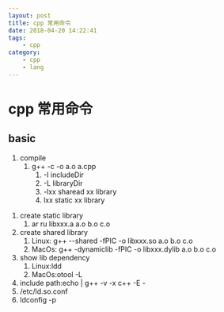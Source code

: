 ```yaml
---
layout: post
title: cpp 常用命令
date: 2018-04-20 14:22:41
tags:
    - cpp
category:
    - cpp
    - lang
---
```


# cpp 常用命令
## basic
1. compile
    1. g++ -c -o a.o a.cpp
        1. -I includeDir
        1. -L libraryDir
        1. -lxx sharead xx library
        1. lxx static xx library
<!--more-->
1. create static library
    1. ar ru libxxx.a a.o b.o c.o
1. create shared library
    1. Linux: g++ --shared -fPIC -o libxxx.so a.o b.o c.o
    1. MacOs: g++ -dynamiclib -fPIC -o libxxx.dylib a.o b.o c.o
1. show lib dependency
    1. Linux:ldd
    1. MacOs:otool -L
1. include path:echo | g++ -v -x c++ -E -
1. /etc/ld.so.conf
1. ldconfig -p
